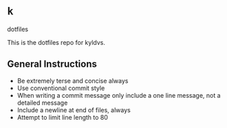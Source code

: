 # `k`

dotfiles

This is the dotfiles repo for kyldvs.

## General Instructions

- Be extremely terse and concise always
- Use conventional commit style
- When writing a commit message only include a one line message, not a detailed message
- Include a newline at end of files, always
- Attempt to limit line length to 80